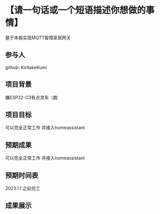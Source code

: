 # 【请一句话或一个短语描述你想做的事情】

基于本板实现MQTT智障家居网关

## 参与人

github: KiritakeKumi


## 项目背景

嫌ESP32-C3有点灵车（跑

## 项目目标

可以完全正常工作 并接入homeassistant

## 预期成果

可以完全正常工作 并接入homeassistant

## 预期时间表

2023.1.1 之前完工

## 成果展示


